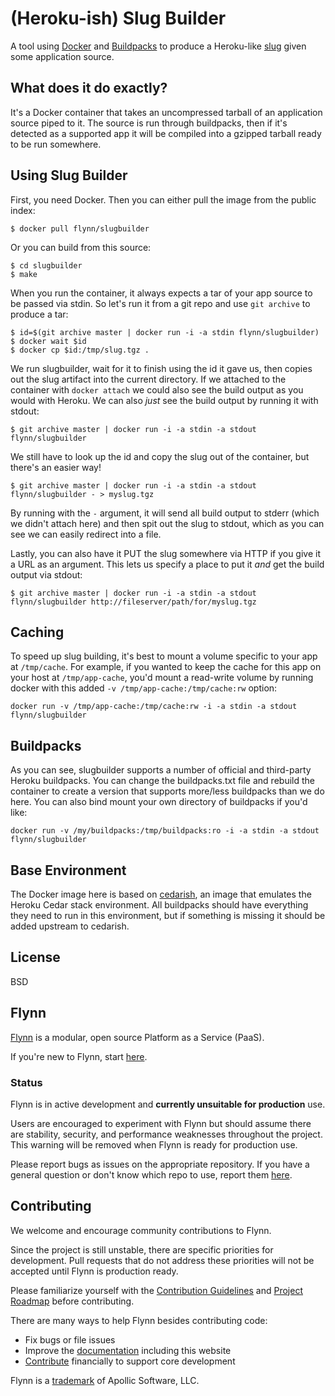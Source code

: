 # (Heroku-ish) Slug Builder
A tool using [Docker](http://docker.io) and [Buildpacks](https://devcenter.heroku.com/articles/buildpacks) to produce a Heroku-like [slug](https://devcenter.heroku.com/articles/slug-compiler) given some application source.

## What does it do exactly?

It's a Docker container that takes an uncompressed tarball of an application source piped to it. The source is run through buildpacks, then if it's detected as a supported app it will be compiled into a gzipped tarball ready to be run somewhere. 

## Using Slug Builder

First, you need Docker. Then you can either pull the image from the public index:

	$ docker pull flynn/slugbuilder

Or you can build from this source:

	$ cd slugbuilder
	$ make

When you run the container, it always expects a tar of your app source to be passed via stdin. So let's run it from a git repo and use `git archive` to produce a tar:

	$ id=$(git archive master | docker run -i -a stdin flynn/slugbuilder)
	$ docker wait $id
	$ docker cp $id:/tmp/slug.tgz .

We run slugbuilder, wait for it to finish using the id it gave us, then copies out the slug artifact into the current directory. If we attached to the container with `docker attach` we could also see the build output as you would with Heroku. We can also *just* see the build output by running it with stdout:

	$ git archive master | docker run -i -a stdin -a stdout flynn/slugbuilder

We still have to look up the id and copy the slug out of the container, but there's an easier way!

	$ git archive master | docker run -i -a stdin -a stdout flynn/slugbuilder - > myslug.tgz

By running with the `-` argument, it will send all build output to stderr (which we didn't attach here) and then spit out the slug to stdout, which as you can see we can easily redirect into a file.

Lastly, you can also have it PUT the slug somewhere via HTTP if you give it a URL as an argument. This lets us specify a place to put it *and* get the build output via stdout:

	$ git archive master | docker run -i -a stdin -a stdout flynn/slugbuilder http://fileserver/path/for/myslug.tgz

## Caching

To speed up slug building, it's best to mount a volume specific to your app at `/tmp/cache`. For example, if you wanted to keep the cache for this app on your host at `/tmp/app-cache`, you'd mount a read-write volume by running docker with this added `-v /tmp/app-cache:/tmp/cache:rw` option:

	docker run -v /tmp/app-cache:/tmp/cache:rw -i -a stdin -a stdout flynn/slugbuilder


## Buildpacks

As you can see, slugbuilder supports a number of official and third-party Heroku buildpacks. You can change the buildpacks.txt file and rebuild the container to create a version that supports more/less buildpacks than we do here. You can also bind mount your own directory of buildpacks if you'd like:

	docker run -v /my/buildpacks:/tmp/buildpacks:ro -i -a stdin -a stdout flynn/slugbuilder

## Base Environment

The Docker image here is based on [cedarish](https://github.com/progrium/cedarish), an image that emulates the Heroku Cedar stack environment. All buildpacks should have everything they need to run in this environment, but if something is missing it should be added upstream to cedarish.

## License

BSD

## Flynn 

[Flynn](https://flynn.io) is a modular, open source Platform as a Service (PaaS). 

If you're new to Flynn, start [here](https://github.com/flynn/flynn).

### Status

Flynn is in active development and **currently unsuitable for production** use. 

Users are encouraged to experiment with Flynn but should assume there are stability, security, and performance weaknesses throughout the project. This warning will be removed when Flynn is ready for production use.

Please report bugs as issues on the appropriate repository. If you have a general question or don't know which repo to use, report them [here](https://github.com/flynn/flynn/issues).

## Contributing

We welcome and encourage community contributions to Flynn.

Since the project is still unstable, there are specific priorities for development. Pull requests that do not address these priorities will not be accepted until Flynn is production ready.

Please familiarize yourself with the [Contribution Guidelines](https://flynn.io/docs/contributing) and [Project Roadmap](https://flynn.io/docs/roadmap) before contributing.

There are many ways to help Flynn besides contributing code:

 - Fix bugs or file issues
 - Improve the [documentation](https://github.com/flynn/flynn.io) including this website
 - [Contribute](https://flynn.io/#sponsor) financially to support core development

Flynn is a [trademark](https://flynn.io/docs/trademark-guidelines) of Apollic Software, LLC.
